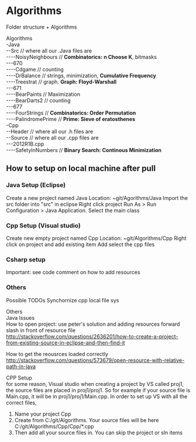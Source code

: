 # Algorithms

Folder structure + Algorithms

Algorithms  
-Java  
--Src // where all our .Java files are  
----NoisyNeighbours // **Combinatorics: n Choose K**, bitmasks    
---670  
----Cdgame // counting  
----DrBalance  // strings, minimization, __Cumulative Frequency__    
----Treestrat  // graph. **Graph: Floyd-Warshall**    
---671  
----BearPaints // Maximization  
----BearDarts2  // counting  
---677  
----FourStrings  // **Combinatorics: Order Permutation**  
----PalindromePrime // **Prime: Sieve of eratosthenes**    
-Cpp  
--Header // where all our .h files are  
--Source // where all our .cpp files are  
---2012R1B.cpp  
----SafetyInNumbers // **Binary Search: Continous Minimization**   
  

<h2>How to setup on local machine after pull</h2>  
  
<h3>Java Setup (Eclipse)</h3>  
Create a new project named Java  
Location: ~git/Agorithms/Java  
Import the src folder into "src" in eclipse  
Right click project Run As > Run Configuration > Java Application. Select the main class  
  
<h3>Cpp Setup (Visual studio)</h3>  
Create new empty project named Cpp  
Location: ~git/Algorithms/Cpp     
Right click on project and add existing item  
Add select the cpp files
  
<h3>Csharp setup</h3>  
Important: see code comment on how to add resources
  
  
<h3>Others</h3>
Possible TODOs  
Synchornize cpp local file sys  

Others  
Java Issues  
How to open project: use peter's solution and adding resources forward slash in front of resource file  
http://stackoverflow.com/questions/2636201/how-to-create-a-project-from-existing-source-in-eclipse-and-then-find-it  

How to get the reousrces loaded  correctly
http://stackoverflow.com/questions/573679/open-resource-with-relative-path-in-java  
  
CPP Setup  
for some reason, Visual studio when creating a project by VS called proj1, the source files are placed in proj1/proj1. So for example if your source file is Main.cpp, it will be in proj1/proj1/Main.cpp. In order to set up VS with all the correct files,   
1. Name your project Cpp  
2. Create from C:/git/Algorithms. Your source files will be here C:/git/Algorithms/Cpp/Cpp/*.cpp  
3. Then add all your source files in. You can skip the project or sln items  
  
  
